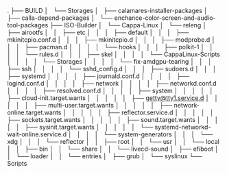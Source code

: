 .
├── BUILD
│   └── Storages
│       ├── calamares-installer-packages
│       ├── calla-depend-packages
│       └── enchance-color-screen-and-audio-tool-packages
├── ISO-Builder
│   └── Cappa-Linux
│       └── releng
│           ├── airootfs
│           │   ├── etc
│           │   │   ├── default
│           │   │   ├── mkinitcpio.conf.d
│           │   │   ├── mkinitcpio.d
│           │   │   ├── modprobe.d
│           │   │   ├── pacman.d
│           │   │   │   └── hooks
│           │   │   ├── polkit-1
│           │   │   │   └── rules.d
│           │   │   ├── skel
│           │   │   │   └── CappaLinux-Scripts
│           │   │   │       └── Storages
│           │   │   │           └── fix-amdgpu-tearing
│           │   │   ├── ssh
│           │   │   │   └── sshd_config.d
│           │   │   ├── sudoers.d
│           │   │   ├── systemd
│           │   │   │   ├── journald.conf.d
│           │   │   │   ├── logind.conf.d
│           │   │   │   ├── network
│           │   │   │   ├── networkd.conf.d
│           │   │   │   ├── resolved.conf.d
│           │   │   │   ├── system
│           │   │   │   │   ├── cloud-init.target.wants
│           │   │   │   │   ├── getty@tty1.service.d
│           │   │   │   │   ├── multi-user.target.wants
│           │   │   │   │   ├── network-online.target.wants
│           │   │   │   │   ├── reflector.service.d
│           │   │   │   │   ├── sockets.target.wants
│           │   │   │   │   ├── sound.target.wants
│           │   │   │   │   ├── sysinit.target.wants
│           │   │   │   │   └── systemd-networkd-wait-online.service.d
│           │   │   │   └── system-generators
│           │   │   └── xdg
│           │   │       └── reflector
│           │   ├── root
│           │   └── usr
│           │       └── local
│           │           ├── bin
│           │           └── share
│           │               └── livecd-sound
│           ├── efiboot
│           │   └── loader
│           │       └── entries
│           ├── grub
│           └── syslinux
└── Scripts
